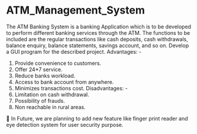 # ATM_Management_System
The ATM Banking System is a banking Application which is to be developed to perform different banking services through the ATM. The functions to be included are the regular
transactions like cash deposits, cash withdrawals, balance enquiry, balance statements, savings account, and so on. Develop a GUI program for the described project.
Advantages: -
1.	Provide convenience to customers.
2.	Offer 24*7 service.
3.	Reduce banks workload.
4.	Access to bank account from anywhere.
5.	Minimizes transactions cost.
Disadvantages: -
1.	Limitation on cash withdrawal.
2.	Possibility of frauds.
3.	Non reachable in rural areas.

	In Future, we are planning to add new feature like finger print reader and eye detection system for user security purpose.

